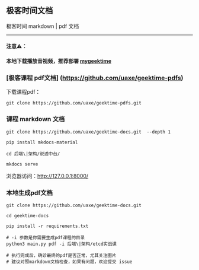 ## 极客时间文档

极客时间 markdown | pdf 文档

----

####  注意⚠️：

####  本地下载播放音视频，推荐部署 [mygeektime](https://github.com/zkep/mygeektime)

### [极客课程 pdf文档] (https://github.com/uaxe/geektime-pdfs)

下载课程pdf：
```shell
git clone https://github.com/uaxe/geektime-pdfs.git
```

### 课程 markdown 文档

```shell
git clone https://github.com/uaxe/geektime-docs.git  --depth 1

pip install mkdocs-material

cd 后端\|架构/说透中台/

mkdocs serve
```

浏览器访问：<http://127.0.0.1:8000/>


### 本地生成pdf文档
```shell
git clone https://github.com/uaxe/geektime-docs.git

cd geektime-docs

pip install -r requirements.txt

# -i 参数是你需要生成pdf课程的目录
python3 main.py pdf -i 后端\|架构/etcd实战课

# 执行完成后，确诊最终的pdf是否正常，尤其关注图片
# 建议对照markdown文档检查，如果有问题，欢迎提交 issue
```
